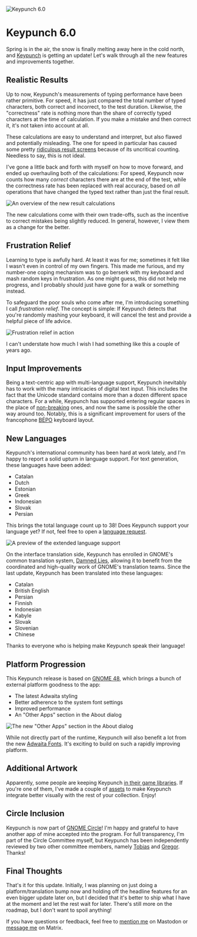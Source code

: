 ![Keypunch 6.0](./keypunch-6.0.jpeg)

# Keypunch 6.0

Spring is in the air, the snow is finally melting away here in the cold north, and [Keypunch](https://apps.gnome.org/Keypunch) is getting an update! Let's walk through all the new features and improvements together.

## Realistic Results

Up to now, Keypunch's measurements of typing performance have been rather primitive. For speed, it has just compared the total number of typed characters, both correct and incorrect, to the test duration. Likewise, the "correctness" rate is nothing more than the share of correctly typed characters at the time of calculation. If you make a mistake and then correct it, it's not taken into account at all.

These calculations are easy to understand and interpret, but also flawed and potentially misleading. The one for speed in particular has caused some pretty [ridiculous result screens](https://github.com/bragefuglseth/keypunch/issues/85) because of its uncritical counting. Needless to say, this is not ideal.

I've gone a little back and forth with myself on how to move forward, and ended up overhauling both of the calculations: For speed, Keypunch now counts how many *correct* characters there are at the end of the test, while the correctness rate has been replaced with real accuracy, based on *all* operations that have changed the typed text rather than just the final result.

![An overview of the new result calculations](./results-calculation.svg)

The new calculations come with their own trade-offs, such as the incentive to correct mistakes being slightly reduced. In general, however, I view them as a change for the better.

## Frustration Relief

Learning to type is awfully hard. At least it was for me; sometimes it felt like I wasn't even in control of my own fingers. This made me furious, and my number-one coping mechanism was to go berserk with my keyboard and mash random keys in frustration. As one might guess, this did not help me progress, and I probably should just have gone for a walk or something instead.

To safeguard the poor souls who come after me, I'm introducing something I call *frustration relief*. The concept is simple: If Keypunch detects that you're randomly mashing your keyboard, it will cancel the test and provide a helpful piece of life advice. 

![Frustration relief in action](./frustration-relief.jpeg)

I can't understate how much I wish I had something like this a couple of years ago.

## Input Improvements

Being a text-centric app with multi-language support, Keypunch inevitably has to work with the many intricacies of digital text input. This includes the fact that the Unicode standard contains more than a dozen different space characters. For a while, Keypunch has supported entering regular spaces in the place of [non-breaking](https://en.wikipedia.org/wiki/Non-breaking_space) ones, and now the same is possible the other way around too. Notably, this is a significant improvement for users of the francophone [BÉPO](https://bepo.fr/) keyboard layout.

## New Languages

Keypunch's international community has been hard at work lately, and I'm happy to report a solid upturn in language support. For text generation, these languages have been added:

- Catalan
- Dutch
- Estonian
- Greek
- Indonesian
- Slovak
- Persian

This brings the total language count up to 38! Does Keypunch support your language yet? If not, feel free to open a [language request](https://github.com/bragefuglseth/keypunch/issues/new?template=language_request.yaml).

![A preview of the extended language support](text-languages.jpeg)

On the interface translation side, Keypunch has enrolled in GNOME's common translation system, [Damned Lies](https://l10n.gnome.org), allowing it to benefit from the coordinated and high-quality work of GNOME's translation teams. Since the last update, Keypunch has been translated into these languages:

- Catalan
- British English
- Persian
- Finnish
- Indonesian
- Kabyle
- Slovak
- Slovenian
- Chinese

Thanks to everyone who is helping make Keypunch speak their language!

## Platform Progression

This Keypunch release is based on [GNOME 48](https://release.gnome.org/48), which brings a bunch of external platform goodness to the app:

- The latest Adwaita styling
- Better adherence to the system font settings
- Improved performance
- An "Other Apps" section in the About dialog

![The new "Other Apps" section in the About dialog](./about-other-apps.jpeg)

While not directly part of the runtime, Keypunch will also benefit a lot from the new [Adwaita Fonts](https://blogs.gnome.org/monster/introducing-adwaita-fonts/). It's exciting to build on such a rapidly improving platform.

## Additional Artwork

Apparently, some people are keeping Keypunch [in their game libraries](https://github.com/bragefuglseth/keypunch/issues/97). If you're one of them, I've made a couple of [assets](https://github.com/bragefuglseth/keypunch/tree/main/data/artwork) to make Keypunch integrate better visually with the rest of your collection. Enjoy!

## Circle Inclusion

Keypunch is now part of [GNOME Circle](https://circle.gnome.org)! I'm happy and grateful to have another app of mine accepted into the program. For full transparency, I'm part of the Circle Committee myself, but Keypunch has been independently reviewed by two other committee members, namely [Tobias](https://tobiasbernard.com) and [Gregor](https://codeberg.org/gregorni). Thanks!

## Final Thoughts

That's it for this update. Initially, I was planning on just doing a platform/translation bump now and holding off the headline features for an even bigger update later on, but I decided that it's better to ship what I have at the moment and let the rest wait for later. There's still more on the roadmap, but I don't want to spoil anything!

If you have questions or feedback, feel free to [mention me](https://fosstodon.org/@bragefuglseth) on Mastodon or [message me](https://matrix.to/#/@bragefuglseth:gnome.org) on Matrix.